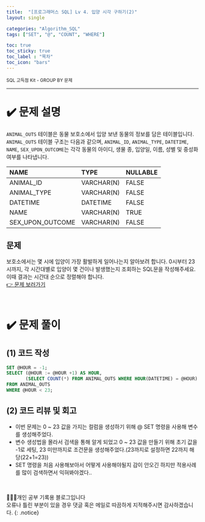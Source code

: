 ```yaml
---
title:  "[프로그래머스 SQL] Lv 4. 입양 시각 구하기(2)"
layout: single

categories: "Algorithm_SQL"
tags: ["SET", "@", "COUNT", "WHERE"]

toc: true
toc_sticky: true
toc_label : "목차"
toc_icon: "bars"
---
```


<small>SQL 고득점 Kit - GROUP BY 문제</small>

***

# <span class="half_HL">✔️ 문제 설명</span>
```ANIMAL_OUTS``` 테이블은 동물 보호소에서 입양 보낸 동물의 정보를 담은 테이블입니다. ```ANIMAL_OUTS``` 테이블 구조는 다음과 같으며, ```ANIMAL_ID```, ```ANIMAL_TYPE```, ```DATETIME```, ```NAME```, ```SEX_UPON_OUTCOME```는 각각 동물의 아이디, 생물 종, 입양일, 이름, 성별 및 중성화 여부를 나타냅니다.

|NAME|	TYPE|	NULLABLE|
|:---|:----|:-----------|
|ANIMAL_ID|	VARCHAR(N)|	FALSE|
|ANIMAL_TYPE|	VARCHAR(N)|	FALSE|
|DATETIME|	DATETIME|	FALSE|
|NAME|	VARCHAR(N)|	TRUE|
|SEX_UPON_OUTCOME|	VARCHAR(N)|	FALSE|

## 문제
보호소에서는 몇 시에 입양이 가장 활발하게 일어나는지 알아보려 합니다. 0시부터 23시까지, 각 시간대별로 입양이 몇 건이나 발생했는지 조회하는 SQL문을 작성해주세요. 이때 결과는 시간대 순으로 정렬해야 합니다.
<br>[👉 문제 보러가기](https://school.programmers.co.kr/learn/courses/30/lessons/59413)

<br>

# <span class="half_HL">✔️ 문제 풀이</span>
## (1) 코드 작성
```sql
SET @HOUR = -1;
SELECT (@HOUR := @HOUR +1) AS HOUR,
       (SELECT COUNT(*) FROM ANIMAL_OUTS WHERE HOUR(DATETIME) = @HOUR) AS COUNT 
FROM ANIMAL_OUTS
WHERE @HOUR < 23;
```

## (2) 코드 리뷰 및 회고
- 이번 문제는 0 ~ 23 값을 가지는 컬럼을 생성하기 위해 @ SET 명령을 사용해 변수를 생성해주었다.
- 변수 생성법을 몰라서 검색을 통해 알게 되었고 0 ~ 23 값을 만들기 위해 초기 값을 -1로 세팅, 23 미만까지로 조건문을 생성해주었다.(23까지로 설정하면 22까지 해당(22+1=23))
- SET 명령을 처음 사용해보아서 어떻게 사용해야될지 감이 안오긴 하지만 적용사례를 많이 검색하면서 익혀봐야겠다..

<br>

👩🏻‍💻개인 공부 기록용 블로그입니다
<br>오류나 틀린 부분이 있을 경우 댓글 혹은 메일로 따끔하게 지적해주시면 감사하겠습니다.
{: .notice}
